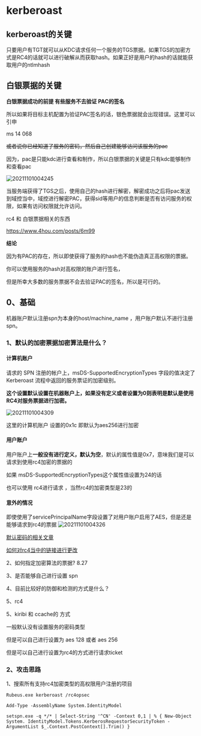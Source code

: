 # kerberoast

## kerberoast的关键

只要用户有TGT就可以从KDC请求任何一个服务的TGS票据。如果TGS的加密方式是RC4的话就可以进行破解从而获取hash。如果正好是用户的hash的话就能获取用户的ntlmhash 





## 白银票据的关键  

**白银票据成功的前提 有些服务不去验证 PAC的签名** 

所以如果将目标主机配置为验证PAC签名的话，银色票据就会出现错误。这里可以引申 

ms 14 068

~~或者说你已经知道了服务的密码，然后自己创建能够访问该服务的pac~~

因为，pac是只能kdc进行查看和制作，所以白银票据的关键是只有kdc能够制作和查看pac

![20211101004245](https://picsfor.oss-cn-shenzhen.aliyuncs.com/blogs/imgs/20211101004245.png)

当服务端获得了TGS之后，使用自己的hash进行解密，解密成功之后将pac发送到域控当中，域控进行解密PAC，获得sid等用户的信息判断是否有访问服务的权限，如果有访问权限就允许访问。



rc4 和 白银票据相关的东西 

https://www.4hou.com/posts/6m99

**结论** 

因为有PAC的存在，所以即使获得了服务的hash也不能伪造真正高权限的票据。

你可以使用服务的hash对高权限的账户进行签名，

但是所幸大多数的服务票据不会去验证PAC的签名，所以是可行的。



## 0、基础 

机器账户默认注册spn为本身的host/machine_name ，用户账户默认不进行注册spn。 



### 1、默认的加密票据加密算法是什么？    

#### 计算机账户

请求的 SPN 注册的帐户上，msDS-SupportedEncryptionTypes 字段的值决定了 Kerberoast 流程中返回的服务票证的加密级别。

**这个设置默认设置在机器账户上，如果没有定义或者设置为0则表明是默认是使用RC4对服务票据进行加密。**

![20211101004309](https://picsfor.oss-cn-shenzhen.aliyuncs.com/blogs/imgs/20211101004309.png)

这里的计算机账户 设置的0x1c 即默认为aes256进行加密 



#### 用户账户 

用户账户上**一般没有进行定义，默认为空**，默认的属性值是0x7，意味我们是可以请求到使用rc4加密的票据的 

如果 msDS-SupportedEncryptionTypes这个属性值设置为24的话

也可以使用 rc4进行请求 ，当然rc4的加密类型是23的





#### 意外的情况 

即使使用了servicePrincipalName字段设置了对用户账户启用了AES，但是还是能够请求到rc4的票据
![20211101004326](https://picsfor.oss-cn-shenzhen.aliyuncs.com/blogs/imgs/20211101004326.png)



[默认密码的相关文章](https://www.4hou.com/posts/6m99)

[如何对rc4当中的链接进行更改](https://myotherpcisacloud.com/post/disable-rc4hmac-and-others-in-active-directory)





2、如何指定加密算法的票据? 8.27

3、是否能够自己进行设置 spn 

4、目前比较好的防御和检测的方式是什么？ 

5、rc4

5、kiribi 和 ccache的 方式 



一般默认没有设置服务的密码类型 

但是可以自己进行设置为 aes 128 或者 aes 256 

但是可以自己进行设置为rc4的方式进行请求ticket





### 2、攻击思路 

1、搜索所有支持rc4加密类型的高权限用户注册的项目 

```
Rubeus.exe kerberoast /rc4opsec
```





```
Add-Type -AssemblyName System.IdentityModel  
```

```
setspn.exe -q */* | Select-String '^CN' -Context 0,1 | % { New-Object System. IdentityModel.Tokens.KerberosRequestorSecurityToken -ArgumentList $_.Context.PostContext[].Trim() }  
```



